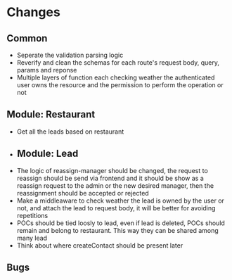 # Changes
## Common
- Seperate the validation parsing logic
- Reverify and clean the schemas for each route's request body, query, params and reponse
- Multiple layers of function each checking weather the authenticated user owns the resource and the permission to perform the operation or not
## Module: Restaurant
- Get all the leads based on restaurant
- ## Module: Lead
- The logic of reassign-manager should be changed, the request to reassign should be send via frontend and it should be show as a reassign request to the admin or the new desired manager, then the reassignment should be accepted or rejected
- Make a middleaware to check weather the lead is owned by the user or not, and attach the lead to request body, it will be better for avoiding repetitions
- POCs should be tied loosly to lead, even if lead is deleted, POCs should remain and belong to restaurant. This way they can be shared among many lead
- Think about where createContact should be present later
## Bugs